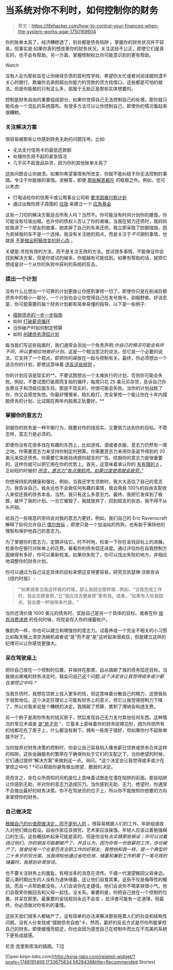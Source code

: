 # 当系统对你不利时，如何控制你的财务

> 原文：<https://lifehacker.com/how-to-control-your-finances-when-the-system-works-agai-1750169604>

你的账单太高了，经济糟糕透了，到处都是债务陷阱 。掌握你的财务状况并不容易，但事实是:如果你真的想改善你的财务状况，关注这些不公正，即使它们是真实的，也不会有帮助。另一方面，掌握控制权比你可能意识到的更有帮助。

Watch

没有人会为那些旨在让你继续负债的营利性学校、希望你太忙或者对阅读细则漠不关心的银行、欺骗你去承担超出你能力的贷款的贷方找借口。这些都是可怕的做法。但是你能做的只有这么多，屈服于无助正是那些实体想要的。

控制是财务自由的重要组成部分。如果你觉得自己无法控制自己的处境，那你就只能任由一个混乱的系统摆布。有很多方法可以让你控制自己，即使你的情况看起来很糟糕。

### 关注解决方案

很容易被那些让你感到财务无助的问题压垮。比如:

*   无法支付信用卡的最低还款额
*   处理你负担不起的紧急情况
*   几乎买不起食品杂货，因为你的其他账单太高了

这些问题会让你崩溃。如果你希望事情有所改变，你就不能纠结于你无法控制的事情。专注于你能做的事情。求解答，即使 [那些解答都在](http://twocents.lifehacker.com/golden-rules-won-t-get-your-money-in-order-resourceful-1733675834) 的框框之外。例如，您可以考虑:

*   打电话给你的信用卡或公用事业公司和 [要求困难付款计划](http://lifehacker.com/what-should-i-do-when-ive-almost-run-out-of-money-1464397841)
*   通过出租你房子周围的 [垃圾](http://lifehacker.com/all-the-stuff-you-can-rent-out-to-earn-extra-cash-1712131708) 来建立一个 [应急基金](http://twocents.lifehacker.com/how-to-grow-an-emergency-fund-from-modest-savings-1638409351)

这些一刀切的解决方案适合所有人吗？当然不。你可能没有时间计划你的膳食。你可能没有垃圾出租。也许你的债权人否认了你的艰难。当我在努力还债时，我妈妈给我讲了一个朋友的故事，她卖掉了自己的车来还债。我立即采取了防御措施，因为卖掉我的车不是一个选择。我没有关注她的观点，而是关注于*不可能*的事情，也就是 [不是做出积极改变的好心态](http://lifehacker.com/what-you-should-say-instead-of-i-cant-afford-it-1737895995) 。

关键是:寻找有效的方法，而不是关注无效的方法。尝试很多事情。不能保证你会找到解决方案，但是你尝试的越多，你就越有可能找到。如果有帮助的话，就把它想成是对一个从你的失败中获利的系统的反击。

### 提出一个计划

没有什么比想出一个可靠的计划更能让你感到掌控一切了。即使你只是在削减巨额债务中的极小一部分，一个计划也会让你觉得自己在发号施令，驯服野兽。好消息是，你可能需要的每个财务计划都有简单易懂的指导。以下是一些例子:

*   [摆脱债务的一步一步指南](http://lifehacker.com/a-step-by-step-guide-to-getting-out-of-debt-1475515477)
*   如何 [打破薪资循环](http://lifehacker.com/how-to-break-the-living-paycheck-to-paycheck-cycle-1445330680)
*   当你破产时如何制定预算
*   如何 [创建债务清偿计划](http://lifehacker.com/build-a-personal-debt-repayment-plan-to-get-your-credit-5908145)

每当我们写这些指南时，我们通常会添加一个免责声明:*你自己的情况可能会有所不同，所以要相应地做好计划*。这是一个相当宽泛的说法，但它是一个必要的说法，它支持了一个观点，即把你的屎放在一起与控制有关。最终，你必须想出一个适合你的计划，即使这意味着 [违反这些规则](http://lifehacker.com/the-financial-advice-im-glad-i-ignored-when-i-was-brok-1492198947) 。

你的计划应该是现实的**。不要试图想出一个太难执行的计划，否则你可能会失败。例如，不要试图打破周而复始的循环，每周只花 25 美元买杂货，告诉自己你会靠豆子和顶级拉面生存。那是不现实的，你很可能会失败。当你的计划战胜了你，你又会感觉失控。你最好慢慢来，稳扎稳打。完全掌控一个能让你在十年内摆脱债务的计划，比试图在两年内脱离正轨要好。**

### 掌握你的意志力

驯服你的财务是一种平衡行为，既要对你的钱现实，又要努力达到你的目标。不管怎样，意志力是必须的。

即使你没有花很多钱在有趣的东西上，比如游戏、酒或者衣服，意志力仍然有一席之地。你需要意志力来坚持你制定的预算。你需要意志力来用你圣诞节得到的 20 美元来偿还债务。你需要它来抵挡诱惑你超支的广告。挖掘你的意志力是很重要的，这样你就可以把它用在你的优势上。首先，这意味着承认你的 [有有限的 it](http://lifehacker.com/youve-got-a-limited-supply-of-willpower-so-use-it-wise-5662132) 。正如纽约时报的 [*所言，意志力“有点像肌肉，如果过度使用就会疲劳。”*](http://www.nytimes.com/2010/10/09/your-money/09shortcuts.html)

你想保持肌肉健康和强壮。例如，当我还学生贷款时，我大大高估了自己的意志力。我告诉自己，我永远也不会做任何有趣的事情，我会用我 100%的自由支配收入来偿还我的债务本金。当然，我只有这么多意志力。最终，我把它发挥到了极致，破坏了我的计划。一旦它被毁了，我就放弃了，回到超支的状态，我不得不从头开始。

给自己一些喘息的空间会对我的意志力更好。例如，我们自己的 Eric Ravenscraft 解释了如何允许自己 [偶尔放纵](http://lifehacker.com/the-financial-advice-im-glad-i-ignored-when-i-was-brok-1492198947#_ga=1.167567550.1662698338.1411053142) ，即使只是一个加油站的热狗，也有助于保持他的理智和保护他自己的意志力。

为了掌握你的意志力，定期评估它。时不时地，检查一下你在金钱目标上的进展。检查你在银行对账单上的花费。看看你的债务偿还进度。通过评估你在自我控制方面做得有多好，你可以重新校准。如果你失败了，你可以找出失败的地方，并相应地调整你的财务计划。

你可以通过为自己设定具体的目标来使这变得更容易。研究员凯瑟琳·沃斯告诉《纽约时报》 :

> “‘如果或者当我这样做的时候，那么我就会那样做...例如，“当我完成工作时，我会去健身房，”比“我应该去健身房”更有效。或者，“如果有人给我甜点，我会要一杯咖啡来代替。"

当你还清价值 1000 美元的债务时，奖励自己是另一个具体的目标。或者在你 [放弃消费诱惑](https://lifehacker.com/save-the-same-amount-you-splurge-to-curb-impulse-buying-1746324536) 的任何时候，将现金存入你的储蓄账户。

像肌肉一样，你也可以建立和增强你的意志力。试着养成一个完全不相关的小习惯 比如每天晚上清空洗碗机或者说“是”而不是“是”这听起来很疯狂，但是建立这样的纪律可以让你感觉更强大。

### 呆在驾驶座上

把你自己放在一个控制的位置，并保持在那里。自从搞砸了我的债务偿还目标，当我做出艰难的财务决定时，我会问自己这个问题:*这个决定会让我觉得或多或少都在掌控之中吗？*

当我负债时，我想在贷款上投入更多的钱，但这意味着分散自己的精力，这使我处于弱势地位。这个决定在理论上可能有财务上的意义，但它让我觉得控制力下降了，所以对我来说是个糟糕的决定。我搞砸了预算，累积了滞纳金和透支费。

另一个例子是用你所有的钱买房子，然后发现自己无力支付其他任何东西。这种情况的常见术语是 [是“房子穷](http://lifehacker.com/how-being-house-poor-happens-and-how-to-avoid-it-1606079501#_ga=1.225313946.1662698338.1411053142) ”，它基本上意味着你的财务捉襟见肘，因为你把所有的钱都花在了房子上，什么都没有剩下。拥有一栋房子很好，但如果你付不起账单就不好了。

当你放弃对财务决策的控制时，你会让自己容易陷入像发薪日贷款或债务合并这样的陷阱。这些金融服务的繁荣在于确保你处于它们的支配之下，当你绝望的时候，它们通过提供“解决方案”来做到这一点。询问，*这个决定会让我觉得或多或少在掌控之中吗？*可以帮助你避免做出绝望、脆弱的决定。

简而言之，坐在众所周知的司机座位上意味着试图走在潜在陷阱的前面。那些陷阱让你感到无助，并对你的意志力造成压力。当你感到无助、无力、绝望时，你通常不会做出最好的财务决策。你不在驾驶员的位子上，所以你不能按照你想要的方向来掌控你的财务。

### 自己做决定

[根据自己的价值观做决定，而不是别人的](https://lifehacker.com/make-financial-decisions-based-on-your-own-values-not-1749993936) 。很容易根据人们的工作、年龄组或收入对他们做出假设。自由作家应该很穷。艺术家应该挨饿。年轻人应该过着勉强糊口的生活。这些概括听起来可能是真的，但是你没有*去实践那些假设；你可以试着绕过他们。你的朋友可能都破产了，并且认为，因为你有一份低薪的工作，你也破产了。我曾经有一个在星巴克全职工作的好朋友，我想他和我一样，是一个典型的二十多岁的穷光蛋。当我得知他通过省吃俭用、储蓄和兼职工作积累了一笔可观的储蓄时，我感到非常惊讶。*

也不要关注财务上的羞耻。有相当多的消息在流传。千禧一代渴望搬回父母身边。婴儿潮时期出生的人没有为退休储蓄，这让他们自食其果。这些不仅是侮辱性的概括，而且一点帮助都没有。人们会说你在走捷径。他们会说你不喝拿铁很小气。他们会取笑你搬回去和父母一起住。没关系。重要的是，你把自己放在一个控制的位置，并呆在那里。最重要的金钱规则永远不会变 ，批评者可能有一定道理，但最终，你必须做对你有利的事情。

这些天我们很多人都破产了。没有简单的办法来解决那些拖累人们的社会和结构性问题。没有人分发钱或“摆脱债务自由”卡。然而，最好的反击方式是尽你所能掌控自己的财务。即使缓慢而稳定，你也会因为感觉自己在控制中而比在不完美的系统下更有成就感。

尼克·克里斯库洛的插图。T3】

[Open *kinja-labs.com*](http://kinja-labs.com/related-widget/?posts=1748191499,1733675834,5828438&title=Recommended Stories)